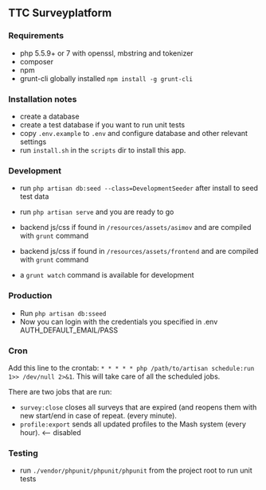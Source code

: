 ## TTC Surveyplatform

### Requirements

- php 5.5.9+ or 7 with openssl, mbstring and tokenizer
- composer
- npm
- grunt-cli globally installed `npm install -g grunt-cli`

### Installation notes

- create a database
- create a test database if you want to run unit tests
- copy `.env.example` to `.env` and configure database and other relevant settings
- run `install.sh` in the `scripts` dir to install this app. 

### Development

- run `php artisan db:seed --class=DevelopmentSeeder` after install to seed test data
- run `php artisan serve` and you are ready to go

- backend js/css if found in `/resources/assets/asimov` and are compiled with `grunt` command
- backend js/css if found in `/resources/assets/frontend` and are compiled with `grunt` command

- a `grunt watch` command is available for development

### Production

- Run `php artisan db:sseed`
- Now you can login with the credentials you specified in .env AUTH_DEFAULT_EMAIL/PASS

### Cron

Add this line to the crontab: `* * * * * php /path/to/artisan schedule:run 1>> /dev/null 2>&1`. This will take care of all the scheduled jobs.

There are two jobs that are run:

- `survey:close` closes all surveys that are expired (and reopens them with new start/end in case of repeat. (every minute).
- `profile:export` sends all updated profiles to the Mash system (every hour). <-- disabled

### Testing

- run `./vendor/phpunit/phpunit/phpunit` from the project root to run unit tests
